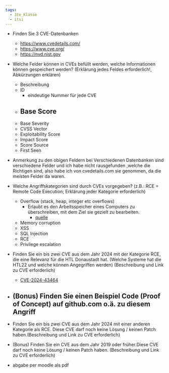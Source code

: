 ```yaml
---
tags:
  - 3te_Klasse
  - itsi
---
```

- Finden Sie 3 CVE-Datenbanken
	- https://www.cvedetails.com/
	- https://www.cve.org/
	- https://nvd.nist.gov
- Welche Felder können in CVEs befüllt werden, welche Informationen können gespeichert werden? (Erklärung jedes Feldes erforderlich!, Abkürzungen erklären)
	- Beschreibung
	- ID
		- eindeutige Nummer für jede CVE
	- Base Score 
		- 
	- Base Severity
	- CVSS Vector
	- Exploitability Score 
	- Impact Score 
	- Score Source 
	- First Seen
- Anmerkung zu den obigen Feldern bei Verschiedenen Datenbanken sind verschiedene Felder und ich habe nicht rausgefunden ,welche die Richtigen sind, also habe ich von cvedetails.com sie genommen, da die meisten Felder da waren.
- Welche Angriffskategorien sind durch CVEs vorgegeben? (z.B.: RCE = Remote Code Execution; Erklärung jeder Kategorie erforderlich)
	- Overflow (stack, heap, integer etc overflows) 
		- Erlaubt es den Arbeitsspeicher eines Computers zu überschreiben, mit dem Ziel sie gezielt zu bearbeiten.
			- [quelle](https://www.cloudflare.com/learning/security/threats/buffer-overflow/)
	- Memory corruption
	- XSS
	- SQL Injection
	- RCE
	- Privilege escalation
- Finden Sie ein bis zwei CVE aus dem Jahr 2024 mit der Kategorie RCE, die eine Relevanz für die HTL Donaustadt hat. (Welche Systeme hat die HTL22 und welche können Angegriffen werden) (Beschreibung und Link zu CVE erforderlich)
	- [CVE-2024-43464](https://www.cvedetails.com/cve/CVE-2024-43464/ "CVE-2024-43464 security vulnerability details")
- (Bonus) Finden Sie einen Beispiel Code (Proof of Concept) auf github.com o.ä. zu diesem Angriff
	- 
- Finden Sie ein bis zwei CVE aus dem Jahr 2024 mit einer anderen Kategorie als RCE. Diese CVE darf noch keine Lösung / keinen Patch haben.(Beschreibung und Link zu CVE erforderlich)
- (Bonus) Finden Sie ein CVE aus dem Jahr 2019 oder früher.Diese CVE darf noch keine Lösung / keinen Patch haben. (Beschreibung und Link zu CVE erforderlich)

- abgabe per moodle als pdf
